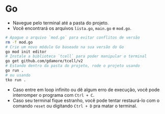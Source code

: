 # Go

- Navegue pelo terminal até a pasta do projeto.
- Você encontrará os arquivos `lista.go`, `main.go` e `mod.go`.

```bash
# Apague o arquivo `mod.go` para evitar conflitos de versão
rm -f mod.go
# Crie um novo módulo Go baseado na sua versão do Go
go mod init editor
# Instale a biblioteca `tcell` para poder manipular o terminal
go get github.com/gdamore/tcell/v2
# Estando dentro da pasta do projeto, rode o projeto usando
go run .
# ou usando
tko run .
```

- Caso entre em loop infinito ou dê algum erro de execução, você pode interromper o programa com `Ctrl + C`.
- Caso seu terminal fique estranho, você pode tentar restaurá-lo com o comando `reset` ou digitando `Ctrl + D` pra matar o terminal.
